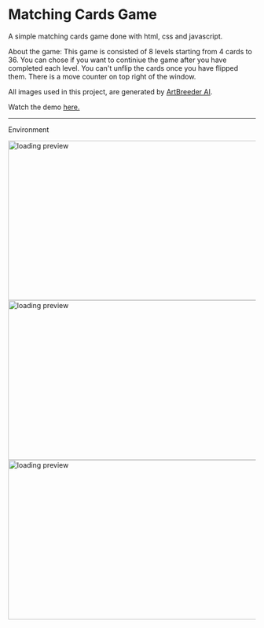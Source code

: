 # Matching Cards Game

A simple matching cards game done with html, css and javascript.

About the game: This game is consisted of 8 levels starting from 4 cards to 36. You can chose if you want to continiue the game after you have completed each level. You can't unflip the cards once you have flipped them. There is a move counter on top right of the window.

All images used in this project, are generated by [ArtBreeder AI](www.artbreeder.com).

Watch the demo [here.](https://justfae00.github.io/MatchingCardsGame/)

------------------------

Environment


<img src="https://github.com/justFae00/MatchingCardsGame/assets/94365737/d53b66a1-fd88-462c-ac2d-c31037f9ba4c" alt="loading preview" width="700" height="325">


<img src="https://github.com/justFae00/MatchingCardsGame/assets/94365737/38acfeaf-461d-4604-940e-c4c40fe90b33" alt="loading preview" width="700" height="325">


<img src="https://github.com/justFae00/MatchingCardsGame/assets/94365737/2f6b27d5-c619-4841-9564-832992e26c12" alt="loading preview" width="700" height="325">

